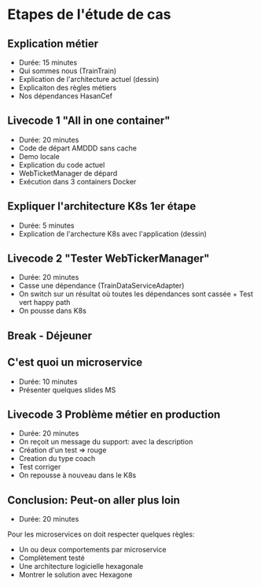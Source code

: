 # Etapes de l'étude de cas

## Explication métier

* Durée: 15 minutes
* Qui sommes nous (TrainTrain)
* Explication de l'architecture actuel (dessin)
* Explicaiton des règles métiers
* Nos dépendances HasanCef

## Livecode 1 "All in one container"

* Durée: 20 minutes
* Code de départ AMDDD sans cache
* Demo locale
* Explication du code actuel
* WebTicketManager de dépard
* Exécution dans 3 containers Docker

## Expliquer l'architecture K8s 1er étape

* Durée: 5 minutes
* Explication de l'archecture K8s avec l'application (dessin)

## Livecode 2 "Tester WebTickerManager"

* Durée: 20 minutes
* Casse une dépendance (TrainDataServiceAdapter)
* On switch sur un résultat où toutes les dépendances sont cassée + Test vert happy path
* On pousse dans K8s

## Break - Déjeuner

## C'est quoi un microservice

* Durée: 10 minutes
* Présenter quelques slides MS

## Livecode 3 Problème métier en production

* Durée: 20 minutes
* On reçoit un message du support: avec la description
* Création d'un test => rouge
* Creation du type coach
* Test corriger
* On repousse à nouveau dans le K8s

## Conclusion: Peut-on aller plus loin

* Durée: 20 minutes

Pour les microservices on doit respecter quelques règles:

* Un ou deux comportements par microservice
* Complètement testé
* Une architecture logicielle hexagonale
* Montrer le solution avec Hexagone